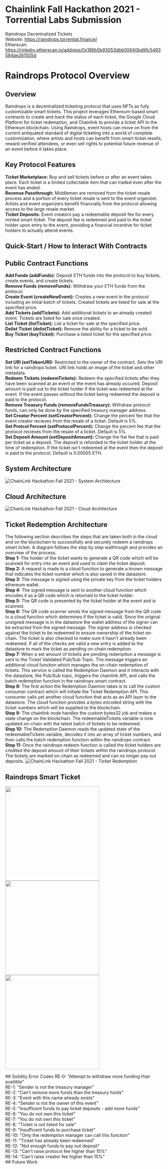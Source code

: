 # Chainlink Fall Hackathon 2021 - Torrential Labs Submission
Raindrops Decentralized Tickets <br />
Website: https://raindrops.torrential.finance/ <br />
Etherscan: https://rinkeby.etherscan.io/address/0x189b5b93053dbb00640bd9fc5493584ae261505d <br />

# Raindrops Protocol Overview
## Overview
Raindrops is a decentralized ticketing protocol that uses NFTs as fully customizable smart tickets. This project leverages Ethereum-based smart contracts to create and track the status of each ticket, the Google Cloud Platform for ticket redemption, and Chainlink to provide a ticket API to the Ethereum blockchain. Using Raindrops, event hosts can move on from the current antiquated standard of digital ticketing into a world of complete customization, where artists and hosts can benefit from smart ticket resells, reward verified attendees, or even sell rights to potential future revenue of an event before it takes place.
## Key Protocol Features
**Ticket Marketplace:** Buy and sell tickets before or after an event takes place. Each ticket is a limited collectable item that can traded even after the event has ended. <br />
**Revenue Passthrough:** Middlemen are removed from the ticket resale process and a portion of every ticket resale is sent to the event organizer. Artists and event organizers benefit financially from the protocol allowing access to the large resale market. <br />
**Ticket Deposits:** Event creators pay a redeemable deposit fee for every minted smart ticket. The deposit fee is redeemed and paid to the ticket holder upon entry to the event, providing a financial incentive for ticket holders to actually attend events. <br />
## Quick-Start / How to Interact With Contracts
## Public Contract Functions
**Add Funds (addFunds):** Deposit ETH funds into the protocol to buy tickets, create events, and create tickets. <br />
**Remove Funds (removeFunds):** Withdraw your ETH funds from the protocol. <br />
**Create Event (createNewEvent):** Creates a new event in the protocol including an initial batch of tickets. Created tickets are listed for sale at the specified price. <br />
**Add Tickets (addTickets):** Add additional tickets to an already created event. Tickets are listed for sale once created. <br />
**List Ticket (listTicket):** List a ticket for sale at the specified price. <br />
**Delist Ticket (delistTicket):** Remove the ability for a ticket to be sold. <br />
**Buy Ticket (buyTicket):** Purchase a listed ticket for the specified price. <br />

## Restricted Contract Functions
**Set URI (setTokenURI):** Restricted to the owner of the contract. Sets the URI link for a raindrops ticket. URI link holds an image of the ticket and other metadata. <br />
**Redeem Tickets (redeemTickets):** Redeem the specified tickets after they have been scanned at an event or the event has already occured. Deposit amount is paid out to the ticket holder if the ticket was redeemed at the event. If the event passes without the ticket being redeemed the deposit is paid to the protocol. <br />
**Remove Treasury Funds (removeFundsTreasury):** Withdraw protocol funds, can only be done by the specified treasury manager address. <br />
**Set Creator Percent (setCreatorPercent):** Change the percent fee that the event creator recieves from the resale of a ticket. Default is 5%.  <br />
**Set Protcol Percent (setProtocolPercent):** Change the percent fee that the protocol recieves from the resale of a ticket. Default is 5%.  <br />
**Set Deposit Amount (setDepositAmount):** Change the flat fee that is paid per ticket as a deposit. The deposit is refunded to the ticket holder at the time of redemption. If the ticket isn't redeemed at the event then the deposit is paid to the protocol. Default is 0.00005 ETH.  <br />

## System Architecture
![ChainLink Hackathon Fall 2021 - System Architecture](https://user-images.githubusercontent.com/85575746/143173584-f68ef55a-2e51-4be7-9a49-074590353c33.png)

## Cloud Architecture
![ChainLink Hackathon Fall 2021 - Cloud Architecture](https://user-images.githubusercontent.com/85575746/143729824-57016cfb-4582-4da9-87fd-cbd891f80225.png)

## Ticket Redemption Architecture
The following section describes the steps that are taken both in the cloud and on the blockchain to successfully and securely redeem a raindrops smart ticket. A diagram follows the step by step walthrough and provides an overview of the process. <br/>
**Step 1:** The holder of the ticket wants to generate a QR code which will be scanned for entry into an event and used to claim the ticket deposit. <br/>
**Step 2:** A request is made to a cloud function to generate a known message that indicates the ticket number which is also saved in the datastore. <br/>
**Step 3:** The message is signed using the private key from the ticket holders ethereum wallet. <br/>
**Step 4:** The signed message is sent to another cloud function which encodes it as a QR code which is returned to the ticket holder. <br/>
**Step 5:** The QR code is presented by the ticket holder at the event and is scanned. <br/>
**Step 6:** The QR code scanner sends the signed message from the QR code to a cloud function which determines if the ticket is valid. Since the original unsigned message is in the datastore the wallet address of the signer can be extracted from the signed message. The signer address is checked against the ticket to be redeemed to ensure ownership of the ticket on-chain. The ticket is also checked to make sure it hasn't already been redeemed. If all of the checks are valid a new entry is added to the datastore to mark the ticket as pending on-chain redemption. <br/>
**Step 7:** When a set amount of tickets are pending redemption a message is sent to the Ticket Validated Pub/Sub Topic. The message triggers an additional cloud function which manages the on-chain redemption of tickets. This service is called the Redemption Daemon and it interacts with the datastore, the Pub/Sub topic, triggers the chainlink API, and calls the batch redemption function in the raindrops smart contract. <br/>
**Step 8:** The first action the Redemption Daemon takes is to call the custom consumer contract which will initiate the Ticket Redemption API. This consumer calls yet another cloud function that acts as an API layer to the datastore. The cloud function provides a bytes encoded string with the ticket numbers which will be supplied to the blockchain. <br/>
**Step 9:** The chainlink node handles the custom bytes32 job and makes a state change on the blockchain. The redeemableTickets variable is now updated on-chain with the latest batch of tickets to be redeemed. <br/>
**Step 10:** The Redemption Daemon reads the updated state of the redeemableTickets variable, decodes it into an array of ticket numbers, and then calls the batch redemption function within the raindrops contract. <br/>
**Step 11:** Once the raindrops redeem function is called the ticket holders are credited the deposit amount of their tickets within the raindrops protocol. The tickets are marked on-chain as redeemed and can no longer pay out deposits.
![ChainLink Hackathon Fall 2021 - Ticket Redemption](https://user-images.githubusercontent.com/85575746/143731550-e16d4276-5f22-499e-82b8-4a454d548a46.png)

## Raindrops Smart Ticket
<p float="left">
  <img src="https://user-images.githubusercontent.com/85575746/143174814-9c6f977b-9ea6-485c-8f33-d8d287dec7ba.png" width="300" >
  <img src="https://user-images.githubusercontent.com/85575746/143175786-c98f23a1-70ae-467a-90c4-16295b5c6a38.png" width="300" >
  <img src="https://user-images.githubusercontent.com/85575746/143175531-71ce4aac-9a8d-444f-9c71-af50a5dbbd71.png" width="300" >
</p>
## Solidity Error Codes
RE-0: "Attempt to withdraw more funding than availible" <br/>
RE-1: "Sender is not the treasury manager" <br/>
RE-2: "Can't remove more funds than the treasury holds" <br/>
RE-3: "Event with this name already exists" <br/>
RE-4: "Sender is not the owner of this event" <br/>
RE-5: "Insufficent funds to pay ticket deposits - add more funds" <br/>
RE-6: "You do not own this ticket" <br/>
RE-7: "You do not own this ticket" <br/>
RE-8: "Ticket is not listed for sale" <br/>
RE-9: "Insufficent funds to purchase ticket" <br/>
RE-10: "Only the redemption manager can call this function" <br/>
RE-11: "Ticket has already been redeemed" <br/>
RE-12: "Not enough funds to pay out deposit" <br/>
RE-13: "Can't raise protocol fee higher than 15%" <br/>
RE-14: "Can't raise creator fee higher than 15%" <br/>
## Future Work
